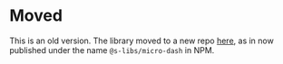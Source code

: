 # Moved

This is an old version. The library moved to a new repo [here](https://github.com/simontonsoftware/s-libs/tree/master/projects/micro-dash), as in now published under the name `@s-libs/micro-dash` in NPM.
